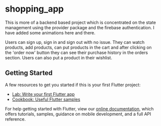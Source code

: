 # shopping_app

This is more of a backend based project which is concentrated on the state management using the provider package and the firebase authentication. I have added some animations here and there.

Users can sign up, sign in and sign out with no issue. They can watch products, add products, can put products in the cart and after clicking on the 'order now' button they can see their purchase history in the orders section. Users can also put a product in their wishlist.

## Getting Started

A few resources to get you started if this is your first Flutter project:

- [Lab: Write your first Flutter app](https://flutter.dev/docs/get-started/codelab)
- [Cookbook: Useful Flutter samples](https://flutter.dev/docs/cookbook)

For help getting started with Flutter, view our
[online documentation](https://flutter.dev/docs), which offers tutorials,
samples, guidance on mobile development, and a full API reference.
